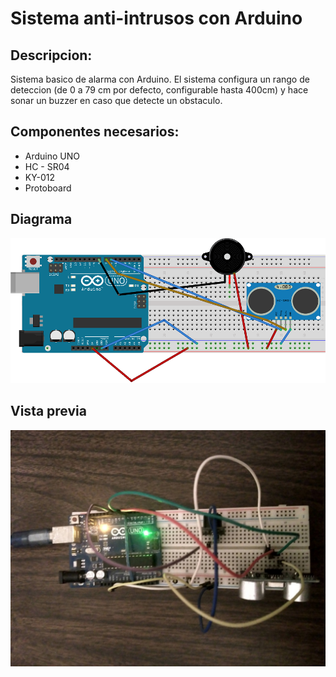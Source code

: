 # Sistema anti-intrusos con Arduino



## Descripcion:
Sistema basico de alarma con Arduino. El sistema configura un rango de deteccion (de 0 a 79 cm por defecto, configurable hasta 400cm) y hace sonar un buzzer en caso que detecte un obstaculo.


## Componentes necesarios:

 * Arduino UNO
 * HC - SR04
 * KY-012
 * Protoboard

## Diagrama

![picture alt](fritzing.png)

## Vista previa

![picture alt](vista_previa.jpg)